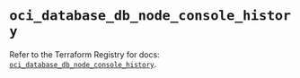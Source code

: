 # `oci_database_db_node_console_history`

Refer to the Terraform Registry for docs: [`oci_database_db_node_console_history`](https://registry.terraform.io/providers/hashicorp/oci/7.19.0/docs/resources/database_db_node_console_history).
